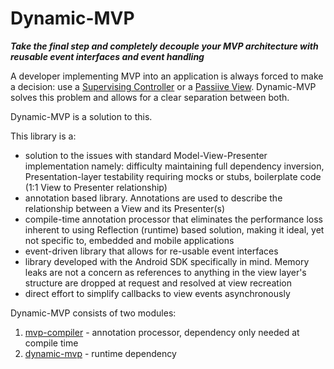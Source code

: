 # Dynamic-MVP
***Take the final step and completely decouple your MVP architecture with reusable event interfaces and event handling***

A developer implementing MVP into an application is always forced to make a decision: use a [Supervising Controller](https://martinfowler.com/eaaDev/SupervisingPresenter.html) or a [Passiive View](https://martinfowler.com/eaaDev/PassiveScreen.html). Dynamic-MVP solves this problem and allows for a clear separation between both.

Dynamic-MVP is a solution to this.

This library is a:
  * solution to the issues with standard Model-View-Presenter implementation namely: difficulty maintaining full dependency inversion, Presentation-layer testability requiring mocks or stubs, boilerplate code (1:1 View to Presenter relationship)
  * annotation based library. Annotations are used to describe the relationship between a View and its Presenter(s)
  * compile-time annotation processor that eliminates the performance loss inherent to using Reflection (runtime) based solution, making it ideal, yet not specific to, embedded and mobile applications
  * event-driven library that allows for re-usable event interfaces
  * library developed with the Android SDK specifically in mind. Memory leaks are not a concern as references to anything in the view layer's structure are dropped at request and resolved at view recreation
  * direct effort to simplify callbacks to view events asynchronously  

Dynamic-MVP consists of two modules:
      
1. [mvp-compiler](https://github.com/prestongarno/mvp-compiler) - annotation processor, dependency only needed at compile time
2. [dynamic-mvp](https://github.com/prestongarno/Dynamic-MVP) - runtime dependency
